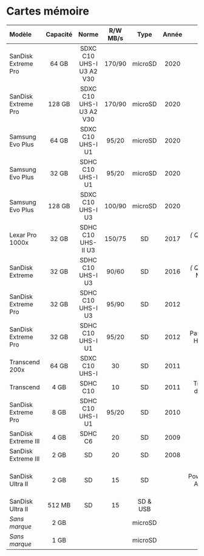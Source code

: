 # Cartes mémoire

| Modèle              | Capacité | Norme                    | R/W MB/s | Type     | Année | Usage
| :------------------ | :------: | :----------------------: | :------: | :------: | :---: | ----:
| SanDisk Extreme Pro |  64 GB   | SDXC C10 UHS-I U3 A2 V30 | 170/90   | microSD  | 2020  | libre
| SanDisk Extreme Pro | 128 GB   | SDXC C10 UHS-I U3 A2 V30 | 170/90   | microSD  | 2020  | switch
| Samsung Evo Plus    |  64 GB   | SDXC C10 UHS-I U1        | 95/20    | microSD  | 2020  | piège photo
| Samsung Evo Plus    |  32 GB   | SDHC C10 UHS-I U1        | 95/20    | microSD  | 2020  | piège photo
| Samsung Evo Plus    | 128 GB   | SDXC C10 UHS-I U3        | 100/90   | microSD  | 2020  | Player MP3
| Lexar Pro 1000x     |  32 GB   | SDHC C10 UHS-II U3       | 150/75   | SD       | 2017  | _( Qt:2 )_ E-M5 MII
| SanDisk Extreme     |  32 GB   | SDHC C10 UHS-I U3        | 90/60    | SD       | 2016  | _( Qt:2 )_ E-M10 MII
| SanDisk Extreme Pro |  32 GB   | SDHC C10 UHS-I U3        | 95/90    | SD       | 2012  | piège photo
| SanDisk Extreme Pro |  32 GB   | SDHC C10 UHS-I U1        | 95/20    | SD       | 2012  | Panasonic HX-WA2
| Transcend 200x      |  64 GB   | SDXC C10 UHS-I           | 30       | SD       | 2011  | libre
| Transcend           |   4 GB   | SDHC C10                 | 10       | SD       | 2011  | Transfert de photo
| SanDisk Extreme Pro |   8 GB   | SDHC C10 UHS-I U1        | 95/20    | SD       | 2010  | libre
| SanDisk Extreme III |   4 GB   | SDHC C6                  | 20       | SD       | 2009  | Coolpix
| SanDisk Extreme III |   2 GB   | SD                       | 20       | SD       | 2008  | libre
| SanDisk Ultra II    |   2 GB   | SD                       | 15       | SD       |       | _( Qt:2 )_ PowerShot A3100 + libre
| SanDisk Ultra II    | 512 MB   | SD                       | 15       | SD & USB |       | libre
| _Sans marque_       |   2 GB   |                          |          | microSD  |       | libre
| _Sans marque_       |   1 GB   |                          |          | microSD  |       | libre
